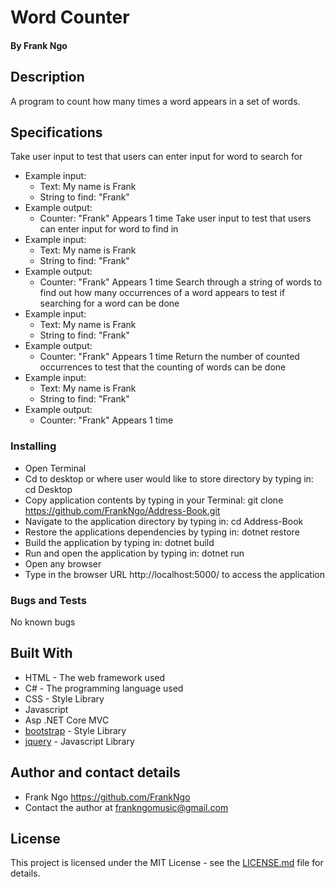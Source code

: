 # Word Counter

#### By Frank Ngo

## Description

A program to count how many times a word appears in a set of words.

## Specifications

Take user input to test that users can enter input for word to search for
- Example input:
  - Text: My name is Frank
  - String to find: "Frank"
- Example output:
  - Counter: "Frank" Appears 1 time
Take user input to test that users can enter input for word to find in
- Example input:
  - Text: My name is Frank
  - String to find: "Frank"
- Example output:
  - Counter: "Frank" Appears 1 time
Search through a string of words to find out how many occurrences of a word appears to test if searching for a word can be done
- Example input:
  - Text: My name is Frank
  - String to find: "Frank"
- Example output:
  - Counter: "Frank" Appears 1 time
Return the number of counted occurrences to test that the counting of words can be done
- Example input:
  - Text: My name is Frank
  - String to find: "Frank"
- Example output:
  - Counter: "Frank" Appears 1 time

### Installing

  * Open Terminal
  * Cd to desktop or where user would like to store directory by typing in: cd Desktop
  * Copy application contents by typing in your Terminal: git clone https://github.com/FrankNgo/Address-Book.git
  * Navigate to the application directory by typing in: cd Address-Book
  * Restore the applications dependencies by typing in: dotnet restore
  * Build the application by typing in: dotnet build
  * Run and open the application by typing in: dotnet run
  * Open any browser
  * Type in the browser URL http://localhost:5000/ to access the application

### Bugs and Tests

No known bugs

## Built With

* HTML - The web framework used
* C# - The programming language used
* CSS - Style Library
* Javascript
* Asp .NET Core MVC
* [bootstrap](https://getbootstrap.com/docs/3.3/) - Style Library
* [jquery](https://jquery.com/download/) - Javascript Library


## Author and contact details

* Frank Ngo https://github.com/FrankNgo
* Contact the author at frankngomusic@gmail.com

## License

This project is licensed under the MIT License - see the [LICENSE.md](LICENSE.md) file for details.
